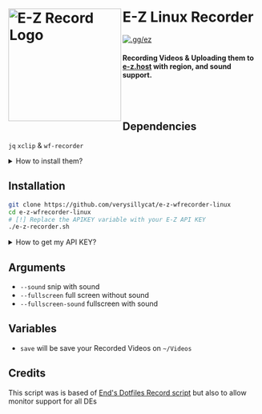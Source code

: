 # E-Z Linux Recorder [<img src="https://r2.e-z.host/9e3dd702-42ab-4d6b-a8a0-b1a4ab53af33/35jx47l1.png" width="225" align="left" alt="E-Z Record Logo">](https://github.com/verysillycat/e-z-wfrecorder-linux)
[![.gg/ez](https://img.shields.io/discord/1207691698386501634.svg?color=768AD4&label=.gg/ez&logo=discord&logoColor=white)](https://discord.gg/ez)
#### Recording Videos & Uploading them to [e-z.host](https://e-z.host) with region, and sound support.
<br><br>
## Dependencies
`jq` `xclip` & `wf-recorder`
<details>
<summary>How to install them?</summary>
Go to your prefered terminal and execute this command depending on your Distro.

- **Debian/Ubuntu** `sudo apt install wf-recorder jq xclip`
- **Fedora**: `sudo dnf install wf-recorder jq xclip`
- **Gentoo**: `sudo emerge -av x11-misc/xclip gui-apps/wf-recorder app-misc/jq`
- **Arch**: `sudo pacman -S jq xclip wf-recorder`

</details>

## Installation
   ```bash
   git clone https://github.com/verysillycat/e-z-wfrecorder-linux
   cd e-z-wfrecorder-linux
   # [!] Replace the APIKEY variable with your E-Z API KEY 
   ./e-z-recorder.sh 
   ```
<details>
<summary>How to get my API KEY?</summary>
Log in to E-Z, Click on your User Modal on the top right, Go to Account, and Copy your API KEY<br>
Now paste that API KEY into the Script
</details>

## Arguments
* `--sound` snip with sound 
* `--fullscreen` full screen without sound
* `--fullscreen-sound` fullscreen with sound

## Variables
* `save` will be save your Recorded Videos on `~/Videos`


## Credits
This script was is based of [End's Dotfiles Record script](https://github.com/end-4/dots-hyprland/blob/main/.config/ags/scripts/record-script.sh) but also to allow monitor support for all DEs